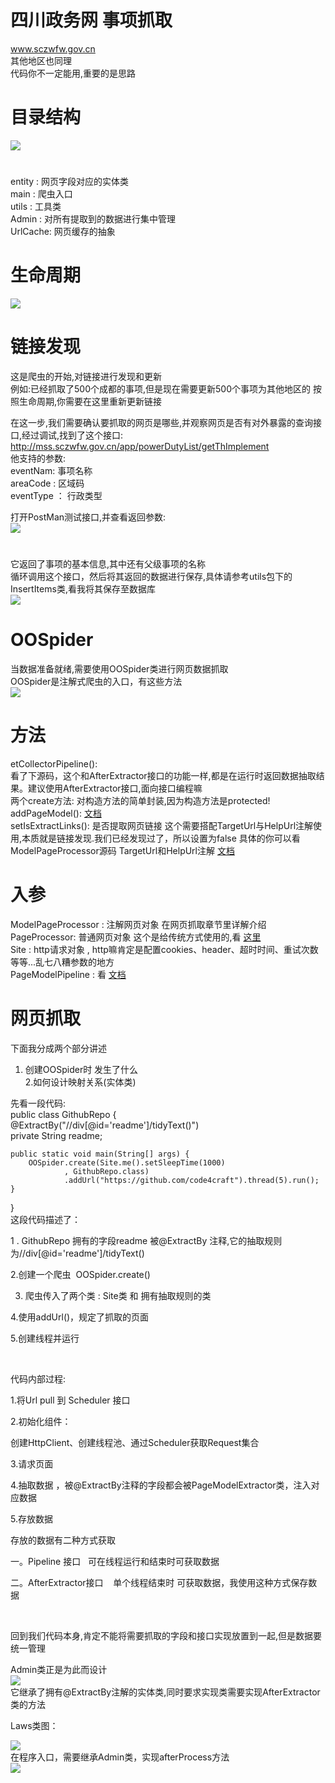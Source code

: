 # 四川政务网 事项抓取
www.sczwfw.gov.cn  
其他地区也同理  
代码你不一定能用,重要的是思路


# 目录结构
![](https://img-blog.csdnimg.cn/2020010816214447.png)
#
entity : 网页字段对应的实体类  
main : 爬虫入口  
utils : 工具类   
Admin : 对所有提取到的数据进行集中管理  
UrlCache: 网页缓存的抽象  

# 生命周期
![](https://img-blog.csdnimg.cn/20200108162414767.png?x-oss-process=image/watermark,type_ZmFuZ3poZW5naGVpdGk,shadow_10,text_aHR0cHM6Ly9saXhkb25nLmJsb2cuY3Nkbi5uZXQ=,size_16,color_FFFFFF,t_70)

# 链接发现
这是爬虫的开始,对链接进行发现和更新  
例如:已经抓取了500个成都的事项,但是现在需要更新500个事项为其他地区的 
按照生命周期,你需要在这里重新更新链接  
 
 
在这一步,我们需要确认要抓取的网页是哪些,并观察网页是否有对外暴露的查询接口,经过调试,找到了这个接口:  
http://mss.sczwfw.gov.cn/app/powerDutyList/getThImplement  
他支持的参数:  
eventNam: 事项名称  
areaCode : 区域码  
eventType ： 行政类型  

打开PostMan测试接口,并查看返回参数:  
![](https://img-blog.csdnimg.cn/20200108163134895.png?x-oss-process=image/watermark,type_ZmFuZ3poZW5naGVpdGk,shadow_10,text_aHR0cHM6Ly9saXhkb25nLmJsb2cuY3Nkbi5uZXQ=,size_16,color_FFFFFF,t_70)
#
它返回了事项的基本信息,其中还有父级事项的名称  
循环调用这个接口，然后将其返回的数据进行保存,具体请参考utils包下的InsertItems类,看我将其保存至数据库  
![](https://img-blog.csdnimg.cn/20200108163650628.png?x-oss-process=image/watermark,type_ZmFuZ3poZW5naGVpdGk,shadow_10,text_aHR0cHM6Ly9saXhkb25nLmJsb2cuY3Nkbi5uZXQ=,size_16,color_FFFFFF,t_70)

# OOSpider
当数据准备就绪,需要使用OOSpider类进行网页数据抓取  
OOSpider是注解式爬虫的入口，有这些方法  
![](https://img-blog.csdnimg.cn/20200108164220556.png)

# 方法
etCollectorPipeline():  
看了下源码，这个和AfterExtractor接口的功能一样,都是在运行时返回数据抽取结果。建议使用AfterExtractor接口,面向接口编程嘛  
两个create方法: 对构造方法的简单封装,因为构造方法是protected!  
addPageModel(): [文档](http://webmagic.io/docs/zh/posts/ch6-custom-componenet/pipeline.html)  
setIsExtractLinks(): 是否提取网页链接
这个需要搭配TargetUrl与HelpUrl注解使用,本质就是链接发现.我们已经发现过了，所以设置为false
具体的你可以看ModelPageProcessor源码
TargetUrl和HelpUrl注解 [文档](http://webmagic.io/docs/zh/posts/ch5-annotation/targeturl.html)

# 入参
ModelPageProcessor : 注解网页对象  在网页抓取章节里详解介绍  
PageProcessor: 普通网页对象  这个是给传统方式使用的,看 [这里](http://webmagic.io/docs/zh/posts/ch4-basic-page-processor/pageprocessor.html)  
Site : http请求对象 , http嘛肯定是配置cookies、header、超时时间、重试次数等等...乱七八糟参数的地方  
PageModelPipeline : 看 [文档](http://webmagic.io/docs/zh/posts/ch6-custom-componenet/pipeline.html) 

# 网页抓取
下面我分成两个部分讲述  
1. 创建OOSpider时 发生了什么  
2.如何设计映射关系(实体类)  

先看一段代码:  
public class GithubRepo {  
    @ExtractBy("//div[@id='readme']/tidyText()")  
    private String readme;  
   
    public static void main(String[] args) {  
        OOSpider.create(Site.me().setSleepTime(1000)  
                , GithubRepo.class)  
                .addUrl("https://github.com/code4craft").thread(5).run();  
    }  
}  
这段代码描述了：

1 . GithubRepo 拥有的字段readme 被@ExtractBy 注释,它的抽取规则为//div[@id='readme']/tidyText()

2.创建一个爬虫  OOSpider.create()

3. 爬虫传入了两个类 : Site类 和 拥有抽取规则的类

4.使用addUrl()，规定了抓取的页面

5.创建线程并运行

 

代码内部过程:

1.将Url pull 到 Scheduler 接口

2.初始化组件：

创建HttpClient、创建线程池、通过Scheduler获取Request集合

3.请求页面

4.抽取数据 ，被@ExtractBy注释的字段都会被PageModelExtractor类，注入对应数据

5.存放数据

存放的数据有二种方式获取

一。Pipeline 接口   可在线程运行和结束时可获取数据

二。AfterExtractor接口    单个线程结束时 可获取数据，我使用这种方式保存数据

 

回到我们代码本身,肯定不能将需要抓取的字段和接口实现放置到一起,但是数据要统一管理

Admin类正是为此而设计  
![](https://img-blog.csdnimg.cn/20200108165712745.png)  
它继承了拥有@ExtractBy注解的实体类,同时要求实现类需要实现AfterExtractor类的方法

Laws类图： 

![](https://img-blog.csdnimg.cn/20200108170150195.png?x-oss-process=image/watermark,type_ZmFuZ3poZW5naGVpdGk,shadow_10,text_aHR0cHM6Ly9saXhkb25nLmJsb2cuY3Nkbi5uZXQ=,size_16,color_FFFFFF,t_70)  
在程序入口，需要继承Admin类，实现afterProcess方法  
![](https://img-blog.csdnimg.cn/2020010817044661.png?x-oss-process=image/watermark,type_ZmFuZ3poZW5naGVpdGk,shadow_10,text_aHR0cHM6Ly9saXhkb25nLmJsb2cuY3Nkbi5uZXQ=,size_16,color_FFFFFF,t_70)  



